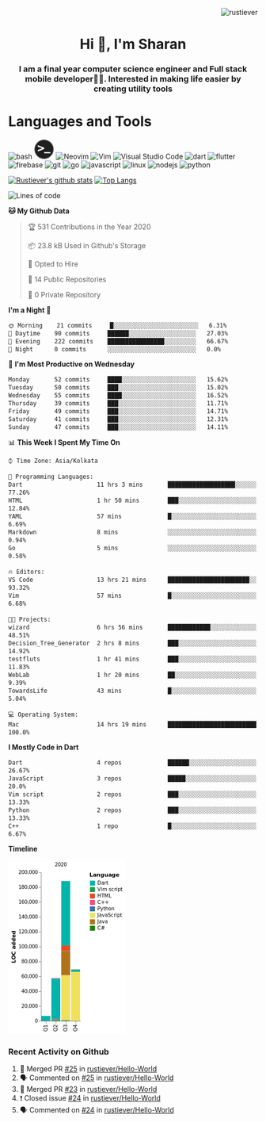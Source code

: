 <p align="right"> <img src="https://komarev.com/ghpvc/?username=rustiever" alt="rustiever" /> </p>
<h1 align="center">Hi 👋, I'm Sharan</h1>
<h3 align="center">I am a final year computer science engineer and Full stack mobile developer👨‍💻. Interested in making life easier by creating utility tools</h3>



<!-- * 🔭 I’m currently working on [Bridge](https://github.com/rustiever/bridge)

* 🌱 I’m currently learning **Flutter, Golang**

* 📫 How to reach me **sharanneeded@gmail.com**

* ⚡ Available for Freelance projects/internship opportunities. -->

# Languages and Tools

<p align="left">

  <img src="https://www.vectorlogo.zone/logos/gnu_bash/gnu_bash-icon.svg" alt="bash" width="40" height="40"/>

  <img src="https://raw.githubusercontent.com/github/explore/d92924b1d925bb134e308bd29c9de6c302ed3beb/topics/terminal/terminal.png" alt="Terminal" width="40" height="40"/> 

  <img src="https://www.vectorlogo.zone/logos/neovimio/neovimio-icon.svg" alt="Neovim" width="40" height="40"/> 
  
  <img src="https://www.vectorlogo.zone/logos/vim/vim-icon.svg" alt="Vim" width="40" height="40"/> 

  <img src="https://www.vectorlogo.zone/logos/visualstudio_code/visualstudio_code-icon.svg" alt="Visual Studio Code" width="40" height="40"/> 

  <img src="https://www.vectorlogo.zone/logos/dartlang/dartlang-icon.svg" alt="dart" width="40" height="40"/>

  <img src="https://www.vectorlogo.zone/logos/flutterio/flutterio-icon.svg" alt="flutter" width="40" height="40"/> 
  
  <img src="https://www.vectorlogo.zone/logos/firebase/firebase-icon.svg" alt="firebase" width="40" height="40"/>

  <img src="https://www.vectorlogo.zone/logos/git-scm/git-scm-icon.svg" alt="git" width="40" height="40"/> 

  <img src="https://devicons.github.io/devicon/devicon.git/icons/go/go-original.svg" alt="go" width="40" height="40"/>

  <img src="https://devicons.github.io/devicon/devicon.git/icons/javascript/javascript-original.svg" alt="javascript" width="40" height="40"/>
  
  <img src="https://devicons.github.io/devicon/devicon.git/icons/linux/linux-original.svg" alt="linux" width="40" height="40"/> 

  <img src="https://devicons.github.io/devicon/devicon.git/icons/nodejs/nodejs-original-wordmark.svg" alt="nodejs" width="40" height="40"/>

  <img src="https://devicons.github.io/devicon/devicon.git/icons/python/python-original.svg" alt="python" width="40" height="40"/>

[![Rustiever's github stats](https://github-readme-stats.vercel.app/api?username=rustiever&theme=algolia&count_private=true&show_icons=true)](https://github.com/rustiever/)
[![Top Langs](https://github-readme-stats.vercel.app/api/top-langs/?username=rustiever&layout=compact&langs_count=10&theme=algolia)](https://github.com/rustiever/)



<!--START_SECTION:waka-->
![Lines of code](https://img.shields.io/badge/From%20Hello%20World%20I%27ve%20Written-7.5%20million%20lines%20of%20code-blue)

**🐱 My Github Data** 

> 🏆 531 Contributions in the Year 2020
 > 
> 📦 23.8 kB Used in Github's Storage 
 > 
> 💼 Opted to Hire
 > 
> 📜 14 Public Repositories
 > 
> 🔑 0 Private Repository 
 > 
**I'm a Night 🦉** 

```text
🌞 Morning    21 commits     █░░░░░░░░░░░░░░░░░░░░░░░░   6.31% 
🌆 Daytime    90 commits     ██████░░░░░░░░░░░░░░░░░░░   27.03% 
🌃 Evening    222 commits    ████████████████░░░░░░░░░   66.67% 
🌙 Night      0 commits      ░░░░░░░░░░░░░░░░░░░░░░░░░   0.0%

```
📅 **I'm Most Productive on Wednesday** 

```text
Monday       52 commits     ████░░░░░░░░░░░░░░░░░░░░░   15.62% 
Tuesday      50 commits     ███░░░░░░░░░░░░░░░░░░░░░░   15.02% 
Wednesday    55 commits     ████░░░░░░░░░░░░░░░░░░░░░   16.52% 
Thursday     39 commits     ███░░░░░░░░░░░░░░░░░░░░░░   11.71% 
Friday       49 commits     ███░░░░░░░░░░░░░░░░░░░░░░   14.71% 
Saturday     41 commits     ███░░░░░░░░░░░░░░░░░░░░░░   12.31% 
Sunday       47 commits     ███░░░░░░░░░░░░░░░░░░░░░░   14.11%

```


📊 **This Week I Spent My Time On** 

```text
⌚︎ Time Zone: Asia/Kolkata

💬 Programming Languages: 
Dart                     11 hrs 3 mins       ███████████████████░░░░░░   77.26% 
HTML                     1 hr 50 mins        ███░░░░░░░░░░░░░░░░░░░░░░   12.84% 
YAML                     57 mins             █░░░░░░░░░░░░░░░░░░░░░░░░   6.69% 
Markdown                 8 mins              ░░░░░░░░░░░░░░░░░░░░░░░░░   0.94% 
Go                       5 mins              ░░░░░░░░░░░░░░░░░░░░░░░░░   0.58%

🔥 Editors: 
VS Code                  13 hrs 21 mins      ███████████████████████░░   93.32% 
Vim                      57 mins             █░░░░░░░░░░░░░░░░░░░░░░░░   6.68%

🐱‍💻 Projects: 
wizard                   6 hrs 56 mins       ████████████░░░░░░░░░░░░░   48.51% 
Decision_Tree_Generator  2 hrs 8 mins        ███░░░░░░░░░░░░░░░░░░░░░░   14.92% 
testfluts                1 hr 41 mins        ███░░░░░░░░░░░░░░░░░░░░░░   11.83% 
WebLab                   1 hr 20 mins        ██░░░░░░░░░░░░░░░░░░░░░░░   9.39% 
TowardsLife              43 mins             █░░░░░░░░░░░░░░░░░░░░░░░░   5.04%

💻 Operating System: 
Mac                      14 hrs 19 mins      █████████████████████████   100.0%

```

**I Mostly Code in Dart** 

```text
Dart                     4 repos             ██████░░░░░░░░░░░░░░░░░░░   26.67% 
JavaScript               3 repos             █████░░░░░░░░░░░░░░░░░░░░   20.0% 
Vim script               2 repos             ███░░░░░░░░░░░░░░░░░░░░░░   13.33% 
Python                   2 repos             ███░░░░░░░░░░░░░░░░░░░░░░   13.33% 
C++                      1 repo              █░░░░░░░░░░░░░░░░░░░░░░░░   6.67%

```


**Timeline**

![Chart not found](https://github.com/rustiever/rustiever/blob/master/charts/bar_graph.png) 


<!--END_SECTION:waka-->

### Recent Activity on Github
<!--START_SECTION:activity-->
1. 🎉 Merged PR [#25](https://github.com/rustiever/Hello-World/pull/25) in [rustiever/Hello-World](https://github.com/rustiever/Hello-World)
2. 🗣 Commented on [#25](https://github.com/rustiever/Hello-World/issues/25) in [rustiever/Hello-World](https://github.com/rustiever/Hello-World)
3. 🎉 Merged PR [#23](https://github.com/rustiever/Hello-World/pull/23) in [rustiever/Hello-World](https://github.com/rustiever/Hello-World)
4. ❗️ Closed issue [#24](https://github.com/rustiever/Hello-World/issues/24) in [rustiever/Hello-World](https://github.com/rustiever/Hello-World)
5. 🗣 Commented on [#24](https://github.com/rustiever/Hello-World/issues/24) in [rustiever/Hello-World](https://github.com/rustiever/Hello-World)
<!--END_SECTION:activity-->